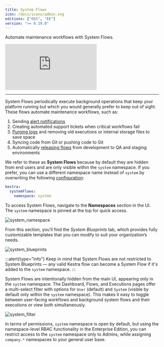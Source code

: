 ```yaml
---
title: System Flows
icon: /docs/icons/admin.svg
editions: ["OSS", "EE"]
version: ">= 0.19.0"
---
```


Automate maintenance workflows with System Flows.

<div class="video-container">
  <iframe src="https://www.youtube.com/embed/o05hcKNI_7I?si=sRuuMei3YJb4f7nC" title="YouTube video player" frameborder="0" allow="accelerometer; autoplay; clipboard-write; encrypted-media; gyroscope; picture-in-picture; web-share" referrerpolicy="strict-origin-when-cross-origin" allowfullscreen></iframe>
</div>

---

System Flows periodically execute background operations that keep your platform running but which you would generally prefer to keep out of sight. These flows automate maintenance workflows, such as:

1. Sending [alert notifications](/blueprints/failure-alert-slack)
2. Creating automated support tickets when critical workflows fail
3. [Purging logs](/blueprints/purge) and removing old executions or internal storage files to save space
4. Syncing code from Git or pushing code to Git
5. Automatically [releasing flows](/blueprints/copy-flows-to-new-tenant) from development to QA and staging environments

We refer to these as **System Flows** because by default they are hidden from end users and are only visible within the `system` namespace. If you prefer, you can use a different namespace name instead of `system` by overwriting the following [configuration](../configuration/index.md#system-flows):

```yaml
kestra:
  systemFlows:
    namespace: system
```

To access System Flows, navigate to the **Namespaces** section in the UI. The `system` namespace is pinned at the top for quick access.

![system_namespace](/docs/concepts/system-flows/system_namespace.png)

From this section, you’ll find the _System Blueprints_ tab, which provides fully customizable templates that you can modify to suit your organization’s needs.

![system_blueprints](/docs/concepts/system-flows/system_blueprints.png)

:::alert{type="info"}
Keep in mind that System Flows are not restricted to System Blueprints — any valid Kestra flow can become a System Flow if it's added to the `system` namespace.
:::

System Flows are intentionally hidden from the main UI, appearing only in the `system` namespace. The Dashboard, Flows, and Executions pages offer a multi-select filter with options for `User` (default) and `System` (visible by default only within the `system` namespace). This makes it easy to toggle between user-facing workflows and background system flows and their executions or view both simultaneously.

![system_filter](/docs/concepts/system-flows/system_filter.png)

In terms of permissions, `system` namespace is open by default, but using the namespace-level RBAC functionality in the Enterprise Edition, you can restrict access to the `system` namespace only to Admins, while assigning `company.*` namespaces to your general user base.

